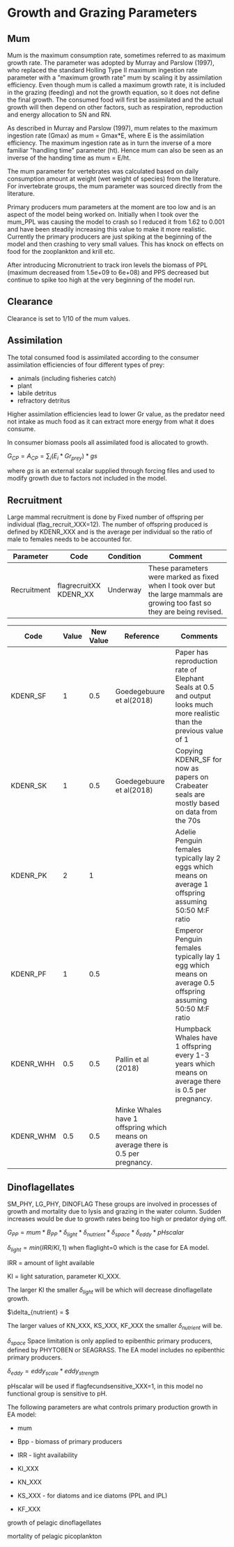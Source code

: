 # Growth and Grazing Parameters

## Mum
Mum is the maximum consumption rate, sometimes referred to as maximum growth rate. The parameter was adopted by Murray and Parslow (1997), who replaced the standard Holling Type II maximum ingestion rate parameter with a "maximum growth rate" mum by scaling it by assimilation efficiency. Even though mum is called a maximum growth rate, it is included in the grazing (feeding) and not the growth equation, so it does not define the final growth. The consumed food will first be assimilated and the actual growth will then depend on other factors, such as respiration, reproduction and energy allocation to SN and RN.

As described in Murray and Parslow (1997), mum relates to the maximum ingestion rate (Gmax) as mum = Gmax*E, where E is the assimilation efficiency. The maximum ingestion rate as in turn the inverse of a more familiar "handling time" parameter (ht). Hence mum can also be seen as an inverse of the handing time as mum = E/ht.

The mum parameter for vertebrates was calculated based on daily consumption amount at weight (wet weight of species) from the literature. For invertebrate groups, the mum parameter was sourced directly from the literature.

Primary producers mum parameters at the moment are too low and is an aspect of the model being worked on. Initially when I took over the mum_PPL was causing the model to crash so I reduced it from 1.62 to 0.001 and have been steadily increasing this value to make it more realistic. Currently the primary producers are just spiking at the beginning of the model and then crashing to very small values. This has knock on effects on food for the zooplankton and krill etc. 

After introducing Micronutrient to track iron levels the biomass of PPL (maximum decreased from 1.5e+09 to 6e+08) and PPS decreased but continue to spike too high at the very beginning of the model run.

## Clearance
Clearance is set to 1/10 of the mum values.

## Assimilation
The total consumed food is assimilated according to the consumer assimilation efficiencies of four different types of prey:

  + animals (including fisheries catch)
  + plant
  + labile detritus
  + refractory detritus
  
Higher assimilation efficiencies lead to lower Gr value, as the predator need not intake as much food as it can extract more energy from what it does consume.

In consumer biomass pools all assimilated food is allocated to growth.

$G_{CP}=A_{CP}=\sum_i(E_i*Gr_{prey}) * gs$ 

where $gs$ is an external scalar supplied through forcing files and used to modify growth due to factors not included in the model.

## Recruitment
Large mammal recruitment is done by Fixed number of offspring per individual (flag_recruit_XXX=12). The number of offspring produced is defined by KDENR_XXX and is the average per individual so the ratio of male to females needs to be accounted for.

Parameter  | Code   | Condition     |Comment
------|----------|-----------|-------------------
Recruitment | flagrecruitXX  <br /> KDENR_XX | Underway | These parameters were marked as fixed when I took over but the large mammals are growing too fast so they are being revised.

Code |Value | New Value | Reference  | Comments
----|----|----|------------|-----------------
KDENR_SF | 1  | 0.5  |Goedegebuure et al(2018) |Paper has reproduction rate of Elephant Seals at 0.5 and output looks much more realistic than the previous value of 1
KDENR_SK  | 1  | 0.5  |Goedegebuure et al(2018) | Copying KDENR_SF for now as papers on Crabeater seals are mostly based on data from the 70s
KDENR_PK  | 2  | 1  |  | Adelie Penguin females typically lay 2 eggs which means on average 1 offspring assuming 50:50 M:F ratio
KDENR_PF | 1  | 0.5  |  | Emperor Penguin females typically lay 1 egg which means on average 0.5 offspring assuming 50:50 M:F ratio
KDENR_WHH | 0.5  | 0.5  | Pallin et al (2018) | Humpback Whales have 1 offspring every 1-3 years which means on average there is 0.5 per pregnancy.
KDENR_WHM | 0.5 | 0.5 | Minke Whales have 1 offspring which means on average there is 0.5 per pregnancy.

## Dinoflagellates

SM_PHY, LG_PHY, DINOFLAG
These groups are involved in processes of growth and mortality due to lysis and grazing in the water column.
Sudden increases would be due to growth rates being too high or predator dying off.

$G_{PP} = mum * B_{PP} * \delta_{light} * \delta_{nutrient} * \delta_{space} * \delta_{eddy} * pHscalar$


$\delta_{light} = min(IRR/KI, 1)$ when flaglight=0 which is the case for EA model.

IRR = amount of light available

KI = light saturation, parameter KI_XXX.

The larger KI the smaller $\delta_{light}$ will be which will decrease dinoflagellate growth.

$\delta_{nutrient} = $ 

The larger values of KN_XXX, KS_XXX, KF_XXX the smaller $\delta_{nutrient}$ will be. 

$\delta_{space}$ Space limitation is only applied to epibenthic primary producers, defined by PHYTOBEN or SEAGRASS. The EA model includes no epibenthic primary producers.

$\delta_{eddy} = eddy_{scale} * eddy_{strength}$

pHscalar will be used if flagfecundsensitive_XXX=1, in this model no functional group is sensitive to pH.

The following parameters are what controls primary production growth in EA model:

* mum

* Bpp - biomass of primary producers

* IRR - light availability

* KI_XXX

* KN_XXX

* KS_XXX - for diatoms and ice diatoms (PPL and IPL)

* KF_XXX

growth of pelagic dinoflagellates

mortality of pelagic picoplankton
